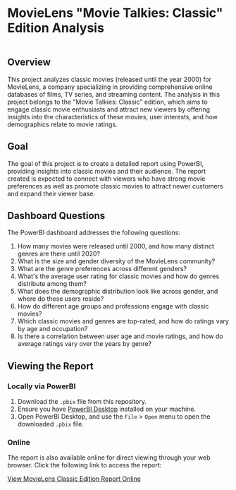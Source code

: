 # MovieLens "Movie Talkies: Classic" Edition Analysis

<img scr="https://github.com/JiaruiTang/Movie-Lens-PowerBI-Project/lens-826308_1920.jpg" width="250">

## Overview
This project analyzes classic movies (released until the year 2000) for MovieLens, a company specializing in providing comprehensive online databases of films, TV series, and streaming content. The analysis in this project belongs to the "Movie Talkies: Classic" edition, which aims to engage classic movie enthusiasts and attract new viewers by offering insights into the characteristics of these movies, user interests, and how demographics relate to movie ratings.

## Goal
The goal of this project is to create a detailed report using PowerBI, providing insights into classic movies and their audience. The report created is expected to connect with viewers who have strong movie preferences as well as promote classic movies to attract newer customers and expand their viewer base.

## Dashboard Questions
The PowerBI dashboard addresses the following questions:
1. How many movies were released until 2000, and how many distinct genres are there until 2020?
2. What is the size and gender diversity of the MovieLens community?
3. What are the genre preferences across different genders?
4. What's the average user rating for classic movies and how do genres distribute among them?
5. What does the demographic distribution look like across gender, and where do these users reside?
6. How do different age groups and professions engage with classic movies?
7. Which classic movies and genres are top-rated, and how do ratings vary by age and occupation?
8. Is there a correlation between user age and movie ratings, and how do average ratings vary over the years by genre?

## Viewing the Report

### Locally via PowerBI
1. Download the `.pbix` file from this repository.
2. Ensure you have [PowerBI Desktop](https://powerbi.microsoft.com/en-us/desktop/) installed on your machine.
3. Open PowerBI Desktop, and use the `File` > `Open` menu to open the downloaded `.pbix` file.

### Online
The report is also available online for direct viewing through your web browser. Click the following link to access the report:

[View MovieLens Classic Edition Report Online](https://app.powerbi.com/view?r=eyJrIjoiMzE5OGJkZWYtMDE5YS00NzU0LWFhNDgtMjhhNjcxZDM2YjYwIiwidCI6IjU4YjNkNTRmLTE2YzktNDJkMy1hZjA4LTFmY2FiZDA5NTY2NiIsImMiOjF9)

